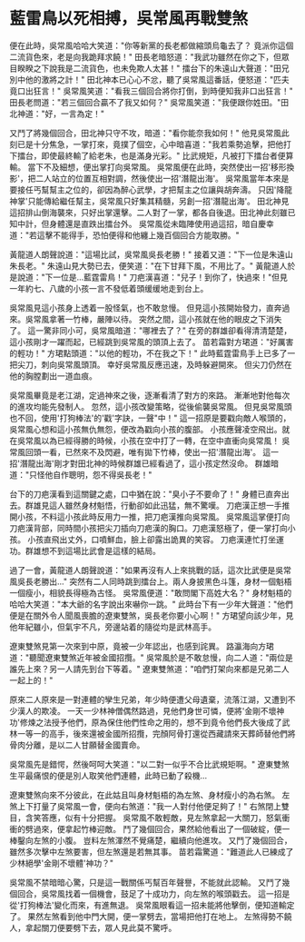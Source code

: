 # 藍雷鳥以死相搏，吳常風再戰雙煞

便在此時，吳常風哈哈大笑道："你等新黨的長老都做縮頭烏龜去了？ 竟派你這個二流貨色來，老是向我跪拜求饒！" 田長老暗怒道："我武功雖然在你之下，但眾目睽睽之下說我是二流貨色，也未免欺人太甚！" 擂台下的朱遠山大聲道："田兄別中他的激將之計！" 田北神本已心心不忿，聽了吳常風這番話，便怒道："匹夫竟口出狂言！" 吳常風笑道："看我三個回合將你打倒，到時便知我非口出狂言！" 田長老問道："若三個回合贏不了我又如何？" 吳常風笑道："我便跟你姓田。"田北神道："好，一言為定！"

又鬥了將幾個回合，田北神只守不攻，暗道："看你能奈我如何！" 他見吳常風此刻已是十分焦急，一掌打來，竟撲了個空，心中暗喜道："我若乘勢追擊，把他打下擂台，即使最終輸了給老朱，也是滿身光彩。" 比武規矩，凡被打下擂台者便算輸。 當下不及細想，便出掌打向吳常風。 吳常風便在此時，突然使出一招'移形換影'，把二人站立的位置互相對調，然後使出一招'潛龍出海'。 吳常風當年本來是要接任丐幫幫主之位的，卻因為醉心武學，才把幫主之位讓與胡奔濤。 只因'降龍神掌'只能傳給繼任幫主，吳常風只好集其精髓，另創一招'潛龍出海'。 田北神見這招排山倒海襲來，只好出掌還擊。二人對了一掌，都各自後退。田北神此刻雖已知中計，但身體還是直跌出擂台外。 吳常風從未臨陣使用過這招，暗自慶幸道："若這擊不能得手，恐怕便得和他纏上幾百個回合方能取勝。"

黃龍道人朗聲說道："這場比試，吳常風吳長老勝！" 接着又道："下一位是朱遠山朱長老。" 朱遠山見大勢已去，便笑道："在下甘拜下風，不用比了。" 黃龍道人於是說道："下一位是...藍霆雷鳥！" 刀疤漢喜道："兒子！到你了，快過來！"但見一年約七、八歲的小孩一言不發低着頭缓缓地走到台上。

吳常風見這小孩身上透着一股怪氣，也不敢怠慢。 但見這小孩開始發力，直奔過來。吳常風拿著一竹棒，嚴陣以待。 突然之間，這小孩就在他的眼皮之下消失了。 這一驚非同小可，吳常風暗道："哪裡去了？" 在旁的群雄卻看得清清楚楚，這小孩剛才一躍而起，已經跳到吳常風的頭頂上去了。 苗若霜對方珺道："好厲害的輕功！" 方珺點頭道："以他的輕功，不在我之下！" 此時藍霆雷鳥手上已多了一把尖刀，刺向吳常風頭頂。 幸好吳常風反應迅速，及時躲避開來。 但尖刀仍然在他的胸膛劃出一道血痕。

吳常風畢竟是老江湖，定過神來之後，逐漸看清了對方的來路。 漸漸地對他每次的進攻均能先發制人。 忽然，這小孩改變策略，從後偷襲吳常風。 但見吳常風頭也不回，使用'打狗棒法'的'戳'字訣，一聲"中！" 這一招原是要戳向敵人喉頭的，吳常風心想和這小孩無仇無怨，便改為戳向小孩的腹部。 小孩應聲凌空飛出。就在吳常風以為已經得勝的時候，小孩在空中打了一轉，在空中直衝向吳常風！ 吳常風回頭一看，已然來不及閃避，唯有拋下竹棒，使出一招'潛龍出海'。 這一招'潛龍出海'剛才對田北神的時候群雄已經看過了，這小孩定然沒命。 群雄暗道："只怪他自作聰明，怨不得吳長老！"

台下的刀疤漢看到這關鍵之處，口中猶在說："臭小子不要命了！" 身體已直奔出去。群雄見這人雖然身材魁悟，行動卻如此迅猛，無不驚嘆。 刀疤漢正想一手推開小孩，不料這小孩此時反用力一推，把刀疤漢推向吳常風。 吳常風這掌便打向刀疤漢背部，同時間小孩把尖刀插向刀疤漢的胸口。刀疤漢怒極了，便一掌打向小孩。 小孩直飛出丈外，口噴鮮血，臉上卻露出詭異的笑容。 刀疤漢連忙打坐運功。群雄想不到這場比武會是這樣的結局。

過了一會，黃龍道人朗聲說道："如果再沒有人上來挑戰的話，這次比武便是吳常風吳長老勝出..." 突然有二人同時跳到擂台上。兩人身披黑色斗篷，身材一個魁梧一個瘦小，相貌長得極為古怪。 吳常風便道："敢問閣下高姓大名？" 身材魁梧的哈哈大笑道："本大爺的名字說出來嚇你一跳。" 此時台下有一少年大聲道："他們便是在關外令人聞風喪膽的遼東雙煞，吳長老你要小心啊！" 方珺望向該少年，見他年紀雖小，但氣宇不凡，旁邊站着的隨從均是武林高手。

遼東雙煞見第一次來到中原，竟被一少年認出，也感到詫異。 路瀛海向方珺道："聽聞遼東雙煞近年被金國招攬。" 吳常風於是不敢怠慢，向二人道："兩位是誰先上來？另一人請先到台下等着。" 遼東雙煞道："咱們打架向來都是兄弟二人一起上的！"

原來二人原來是一對連體的孿生兄弟，年少時便遭父母遺棄，流落江湖，又遭到不少漢人的欺凌。 一天一少林神僧偶然路過，見他們身世可憐，便將'金剛不壞神功'修煉之法授予他們，原為保住他們性命之用的，想不到竟令他們長大後成了武林一等一的高手，後來還被金國所招攬，完顏阿骨打還從西藏請來天葬師替他們將骨肉分離，是以二人甘願替金國賣命。

吳常風先是錯愕，然後呵呵大笑道："以二對一似乎不合比武規矩啊。" 遼東雙煞生平最痛恨的便是別人取笑他們連體，此時已動了殺機...

遼東雙煞向來不分彼此，在此姑且叫身材魁梧的為左煞、身材瘦小的為右煞。 左煞上下打量了吳常風一會，便向右煞道："我一人對付他便足夠了！" 右煞閉上雙目，含笑答應，似有十分把握。 吳常風不敢輕敵，見左煞拿起一大關刀，怒氣衝衝的劈過來，便拿起竹棒迎敵。 鬥了幾個回合，果然給他看出了一個破綻，便一棒鑿向左煞的小腹。 豈料左煞渾然不覺痛楚，繼續向他進攻。 又鬥了幾個回合，雖然多次擊中左煞要害，但左煞還是若無其事。 苗若霜驚道："難道此人已練成了少林絕學'金剛不壞體'神功？"

吳常風不禁暗暗心驚，只是這一戰關係丐幫百年聲譽，不能就此認輸。 又鬥了幾個回合，吳常風找着一個機會，鼓足了十成功力，向左煞的喉頭戳去。 這一招是從'打狗棒法'變化而來，有進無退。 吳常風眼看這一招未能將他擊倒，便知道輸定了。 果然左煞看到他中門大開，便一掌劈去，當場把他打在地上。 左煞得勢不饒人，拿起關刀便要劈下去，眾人見此莫不驚呼。

